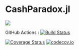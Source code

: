# CashParadox.jl

<!-- [![](https://img.shields.io/badge/docs-stable-blue.svg)](https://pedrovergaramerino.github.io/CashParadox.jl/stable) -->
[![](https://img.shields.io/badge/docs-dev-blue.svg)](https://pedrovergaramerino.github.io/CashParadox.jl/dev)

GitHub Actions : [![Build Status](https://github.com/pedrovergaramerino/CashParadoz.jl/workflows/CI/badge.svg)](https://github.com/pedrovergaramerino/CashParadox.jl/actions?query=workflow%3ACI+branch%3Amaster)


[![Coverage Status](https://coveralls.io/repos/pedrovergaramerino/CashParadox.jl/badge.svg?branch=master)](https://coveralls.io/r/pedrovergaramerino/CashParadox.jl?branch=master)
[![codecov.io](http://codecov.io/github/pedrovergaramerino/CashParadox.jl/coverage.svg?branch=master)](http://codecov.io/github/pedrovergaramerino/CashParadox.jl?branch=master)

